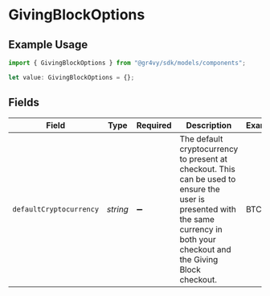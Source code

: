 # GivingBlockOptions

## Example Usage

```typescript
import { GivingBlockOptions } from "@gr4vy/sdk/models/components";

let value: GivingBlockOptions = {};
```

## Fields

| Field                                                                                                                                                                           | Type                                                                                                                                                                            | Required                                                                                                                                                                        | Description                                                                                                                                                                     | Example                                                                                                                                                                         |
| ------------------------------------------------------------------------------------------------------------------------------------------------------------------------------- | ------------------------------------------------------------------------------------------------------------------------------------------------------------------------------- | ------------------------------------------------------------------------------------------------------------------------------------------------------------------------------- | ------------------------------------------------------------------------------------------------------------------------------------------------------------------------------- | ------------------------------------------------------------------------------------------------------------------------------------------------------------------------------- |
| `defaultCryptocurrency`                                                                                                                                                         | *string*                                                                                                                                                                        | :heavy_minus_sign:                                                                                                                                                              | The default cryptocurrency to present at checkout. This can be used to ensure the user is presented with the same currency in both your checkout and the Giving Block checkout. | BTC                                                                                                                                                                             |